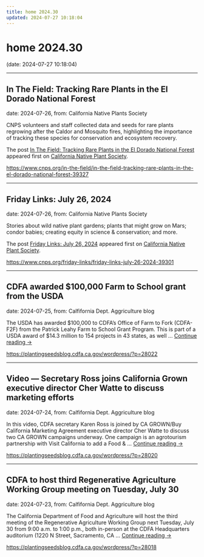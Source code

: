 ```yaml
---
title: home 2024.30
updated: 2024-07-27 10:18:04
---
```


# home 2024.30

(date: 2024-07-27 10:18:04)

---

## In The Field: Tracking Rare Plants in the El Dorado National Forest

date: 2024-07-26, from: California Native Plants Society

<p>CNPS volunteers and staff collected data and seeds for rare plants regrowing after the Caldor and Mosquito fires, highlighting the importance of tracking these species for conservation and ecosystem recovery.</p>
<p>The post <a href="https://www.cnps.org/in-the-field/in-the-field-tracking-rare-plants-in-the-el-dorado-national-forest-39327">In The Field: Tracking Rare Plants in the El Dorado National Forest</a> appeared first on <a href="https://www.cnps.org">California Native Plant Society</a>.</p>
 

<https://www.cnps.org/in-the-field/in-the-field-tracking-rare-plants-in-the-el-dorado-national-forest-39327>

---

## Friday Links: July 26, 2024

date: 2024-07-26, from: California Native Plants Society

<p>Stories about wild native plant gardens; plants that might grow on Mars; condor babies; creating equity in science &#038; conservation; and more.</p>
<p>The post <a href="https://www.cnps.org/friday-links/friday-links-july-26-2024-39301">Friday Links: July 26, 2024</a> appeared first on <a href="https://www.cnps.org">California Native Plant Society</a>.</p>
 

<https://www.cnps.org/friday-links/friday-links-july-26-2024-39301>

---

## CDFA awarded $100,000 Farm to School grant from the USDA

date: 2024-07-25, from: Calfifornia Dept. Aggriculture blog

The USDA has awarded $100,000 to CDFA&#8217;s Office of Farm to Fork (CDFA-F2F) from the Patrick Leahy Farm to School Grant Program. This is part of a USDA award of $14.3 million to 154 projects in 43 states, as well &#8230; <a href="https://plantingseedsblog.cdfa.ca.gov/wordpress/?p=28022">Continue reading <span class="meta-nav">&#8594;</span></a> 

<https://plantingseedsblog.cdfa.ca.gov/wordpress/?p=28022>

---

## Video — Secretary Ross joins California Grown executive director Cher Watte to discuss marketing efforts

date: 2024-07-24, from: Calfifornia Dept. Aggriculture blog

In this video, CDFA secretary Karen Ross is joined by CA GROWN/Buy California Marketing Agreement executive director Cher Watte to discuss two CA GROWN campaigns underway. One campaign is an agrotourism partnership with Visit California to add a Food &#38; &#8230; <a href="https://plantingseedsblog.cdfa.ca.gov/wordpress/?p=28020">Continue reading <span class="meta-nav">&#8594;</span></a> 

<https://plantingseedsblog.cdfa.ca.gov/wordpress/?p=28020>

---

## CDFA to host third Regenerative Agriculture Working Group meeting on Tuesday, July 30

date: 2024-07-23, from: Calfifornia Dept. Aggriculture blog

The California Department of Food and Agriculture will host the third meeting of the Regenerative Agriculture Working Group next Tuesday, July 30 from 9:00 a.m. to 1:00 p.m., both in-person at the CDFA Headquarters auditorium (1220 N Street, Sacramento, CA &#8230; <a href="https://plantingseedsblog.cdfa.ca.gov/wordpress/?p=28018">Continue reading <span class="meta-nav">&#8594;</span></a> 

<https://plantingseedsblog.cdfa.ca.gov/wordpress/?p=28018>

